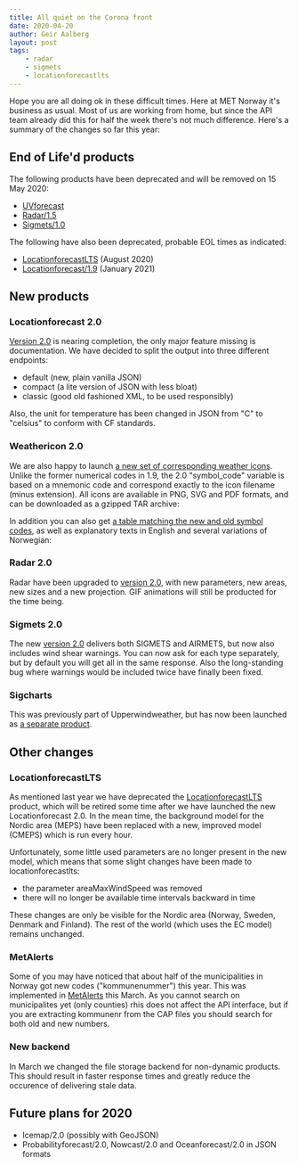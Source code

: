 ```yaml
---
title: All quiet on the Corona front
date: 2020-04-20
author: Geir Aalberg
layout: post
tags:
    - radar
    - sigmets
    - locationforecastlts
---
```


Hope you are all doing ok in these difficult times. Here at MET Norway it's
business as usual. Most of us are working from home, but since the API team
already did this for half the week there's not much difference. Here's a
summary of the changes so far this year:

## End of Life'd products

The following products have been deprecated and will be removed on 15 May 2020:

- [UVforecast](/weatherapi/uvforecast/1.0/documentation)
- [Radar/1.5](/weatherapi/radar/1.5/documentation)
- [Sigmets/1.0](/weatherapi/sigmets/1.0/documentation)

The following have also been deprecated, probable EOL times as indicated:

- [LocationforecastLTS](/weatherapi/locationforecastlts/1.3/documentation) (August 2020)
- [Locationforecast/1.9](/weatherapi/locationforecast/1.9/documentation) (January 2021)

## New products

### Locationforecast 2.0

[Version 2.0](/weatherapi/locationforecast/2.0/documentation) is nearing
completion, the only major feature missing is documentation. We have decided to
split the output into three different endpoints:

- default (new, plain vanilla JSON)
- compact (a lite version of JSON with less bloat)
- classic (good old fashioned XML, to be used responsibly)

Also, the unit for temperature has been changed in JSON from "C" to "celsius" to
conform with CF standards.

### Weathericon 2.0

We are also happy to launch [a new set of corresponding weather
icons](/weatherapi/weathericon/2.0/documentation). Unlike the former numerical
codes in 1.9, the 2.0 "symbol_code" variable is based on a mnemonic code and
correspond exactly to the icon filename (minus extension). All icons are
available in PNG, SVG and PDF formats, and can be downloaded as a gzipped TAR
archive:

In addition you can also get [a table matching the new and old symbol
codes](/weatherapi/weathericon/2.0/legends), as well as explanatory texts in
English and several variations of Norwegian:

### Radar 2.0

Radar have been upgraded to [version 2.0](/weatherapi/radar/2.0/documentation),
with new parameters, new areas, new sizes and a new projection. GIF animations
will still be producted for the time being.

### Sigmets 2.0

The new [version 2.0](/weatherapi/sigmets/2.0/documentation) delivers both
SIGMETS and AIRMETS, but now also includes wind shear warnings. You can now ask
for each type separately, but by default you will get all in the same response.
Also the long-standing bug where warnings would be included twice have finally
been fixed.

### Sigcharts

This was previously part of Upperwindweather, but has now been launched as
[a separate product](/weatherapi/sigcharts/1.0/documentation).

## Other changes

### LocationforecastLTS

As mentioned last year we have deprecated the
[LocationforecastLTS](/weatherapi/locationforecastlts/1.3/documentation)
product, which will be retired some time after we have launched the new
Locationforecast 2.0. In the mean time, the background model for the Nordic area
(MEPS) have been replaced with a new, improved model (CMEPS) which is run
every hour.

Unfortunately, some little used parameters are no longer present in the new
model, which means that some slight changes have been made to locationforecastlts:

* the parameter areaMaxWindSpeed was removed
* there will no longer be available time intervals backward in time

These changes are only be visible for the Nordic area (Norway, Sweden, Denmark
and Finland). The rest of the world (which uses the
EC model) remains unchanged.

### MetAlerts

Some of you may have noticed that about half of the municipalities in Norway got
new codes ("kommunenummer") this year. This was implemented in
[MetAlerts](/weatherapi/metalerts/1.1/documentation) this March. As you cannot
search on municipalites yet (only counties) rhis does not affect the API
interface, but if you are extracting kommunenr from the CAP files you should
search for both old and new numbers.

### New backend

In March we changed the file storage backend for non-dynamic products. This
should result in faster response times and greatly reduce the occurence of
delivering stale data.

## Future plans for 2020

- Icemap/2.0 (possibly with GeoJSON)
- Probabilityforecast/2.0, Nowcast/2.0 and Oceanforecast/2.0 in JSON formats
